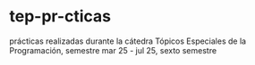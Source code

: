 # tep-pr-cticas
prácticas realizadas durante la cátedra Tópicos Especiales de la Programación, semestre mar 25 - jul 25, sexto semestre
